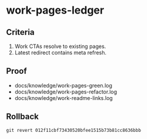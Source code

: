 # work-pages-ledger

## Criteria

1. Work CTAs resolve to existing pages.
2. Latest redirect contains meta refresh.

## Proof

- docs/knowledge/work-pages-green.log
- docs/knowledge/work-pages-refactor.log
- docs/knowledge/work-readme-links.log

## Rollback

`git revert 012f11cbf73430520bfee1515b73b81cc8636bbb`

